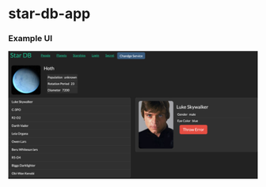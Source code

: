 # star-db-app

### Example UI
![example](https://github.com/AnnaShalashova/star-db/blob/main/example.png)
